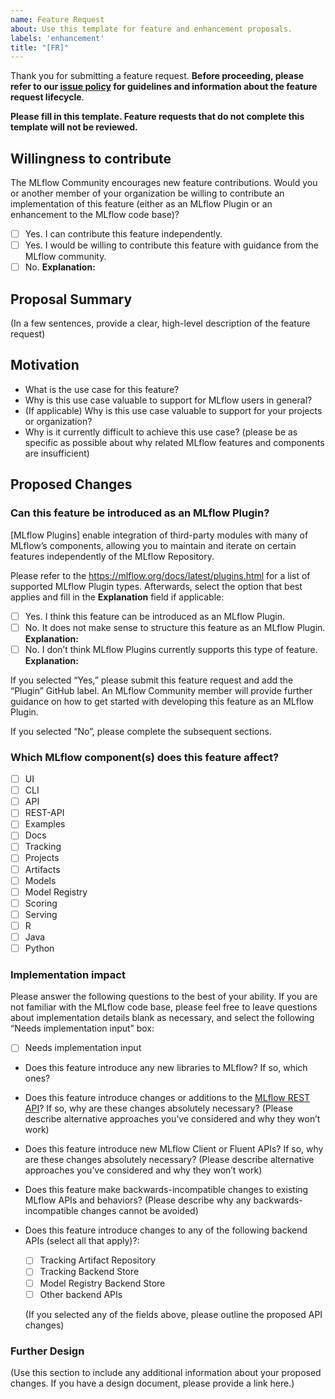 ```yaml
---
name: Feature Request
about: Use this template for feature and enhancement proposals.
labels: 'enhancement'
title: "[FR]"
---
```

Thank you for submitting a feature request. **Before proceeding, please refer to our [issue policy](https://www.github.com/mlflow/mlflow/blob/master/ISSUE_POLICY.md) for guidelines and information about the feature request lifecycle**.

**Please fill in this template. Feature requests that do not complete this template will not be reviewed.**

## Willingness to contribute
The MLflow Community encourages new feature contributions. Would you or another member of your organization be willing to contribute an implementation of this feature (either as an MLflow Plugin or an enhancement to the MLflow code base)?

- [ ] Yes. I can contribute this feature independently.
- [ ] Yes. I would be willing to contribute this feature with guidance from the MLflow community.
- [ ] No. **Explanation:**

## Proposal Summary

(In a few sentences, provide a clear, high-level description of the feature request)

## Motivation
- What is the use case for this feature?
- Why is this use case valuable to support for MLflow users in general?
- (If applicable) Why is this use case valuable to support for your projects or organization?
- Why is it currently difficult to achieve this use case? (please be as specific as possible about why related MLflow features and components are insufficient)

## Proposed Changes

### Can this feature be introduced as an MLflow Plugin?
[MLflow Plugins] enable integration of third-party modules with many of MLflow’s components, allowing you to maintain and iterate on certain features independently of the MLflow Repository.

Please refer to the https://mlflow.org/docs/latest/plugins.html for a list of supported MLflow Plugin types. Afterwards, select the option that best applies and fill in the **Explanation** field if applicable:

- [ ] Yes. I think this feature can be introduced as an MLflow Plugin.
- [ ] No. It does not make sense to structure this feature as an MLflow Plugin. **Explanation:**
- [ ] No. I don’t think MLflow Plugins currently supports this type of feature. **Explanation:**

If you selected “Yes,” please submit this feature request and add the “Plugin” GitHub label. An MLflow Community member will provide further guidance on how to get started with developing this feature as an MLflow Plugin.

If you selected “No”, please complete the subsequent sections.

### Which MLflow component(s) does this feature affect?

- [ ] UI
- [ ] CLI
- [ ] API
- [ ] REST-API
- [ ] Examples
- [ ] Docs
- [ ] Tracking
- [ ] Projects
- [ ] Artifacts
- [ ] Models
- [ ] Model Registry
- [ ] Scoring
- [ ] Serving
- [ ] R
- [ ] Java
- [ ] Python

### Implementation impact
Please answer the following questions to the best of your ability. If you are not familiar with the MLflow code base, please feel free to leave questions about implementation details blank as necessary, and select the following “Needs implementation input” box:
- [ ] Needs implementation input

- Does this feature introduce any new libraries to MLflow? If so, which ones?

- Does this feature introduce changes or additions to the [MLflow REST API](https://mlflow.org/docs/latest/rest-api.html)? If so, why are these changes absolutely necessary? (Please describe alternative approaches you’ve considered and why they won’t work)

- Does this feature introduce new MLflow Client or Fluent APIs? If so, why are these changes absolutely necessary? (Please describe alternative approaches you’ve considered and why they won’t work)

- Does this feature make backwards-incompatible changes to existing MLflow APIs and behaviors? (Please describe why any backwards-incompatible changes cannot be avoided)

- Does this feature introduce changes to any of the following backend APIs (select all that apply)?:
   - [ ] Tracking Artifact Repository
   - [ ] Tracking Backend Store
   - [ ] Model Registry Backend Store
   - [ ] Other backend APIs

   (If you selected any of the fields above, please outline the proposed API changes)

### Further Design

(Use this section to include any additional information about your proposed changes. If you have a design document, please provide a link here.)
